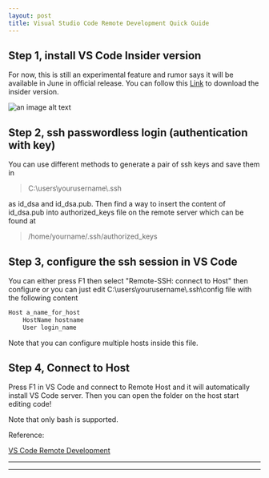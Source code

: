 ```yaml
---
layout: post
title: Visual Studio Code Remote Development Quick Guide
---
```


## Step 1, install VS Code Insider version
For now, this is still an experimental feature and rumor says it will be available in June in official release. You can follow this [Link](https://code.visualstudio.com/insiders/) to download the insider version.

![an image alt text](https://img.icons8.com/color/96/000000/visual-studio.png "an image title") 


## Step 2, ssh passwordless login (authentication with key)
You can use different methods to generate a pair of ssh keys and save them in 

> C:\users\yourusername\\.ssh

as id_dsa and id_dsa.pub. Then find a way to insert the content of id_dsa.pub into authorized_keys file on the remote server which can be found at

> /home/yourname/.ssh/authorized_keys


## Step 3, configure the ssh session in VS Code
You can either press F1 then select "Remote-SSH: connect to Host" then configure or you can just edit C:\users\yourusername\\.ssh\config file with the following content

```bash
Host a_name_for_host
    HostName hostname
    User login_name
```

Note that you can configure multiple hosts inside this file.
 
## Step 4, Connect to Host
 Press F1 in VS Code and connect to Remote Host and it will automatically install VS Code server. Then you can open the folder on the host start editing code!
 
 Note that only bash is supported. 
 
    

Reference:

[VS Code Remote Development](https://code.visualstudio.com/docs/remote/ssh)



----
****
